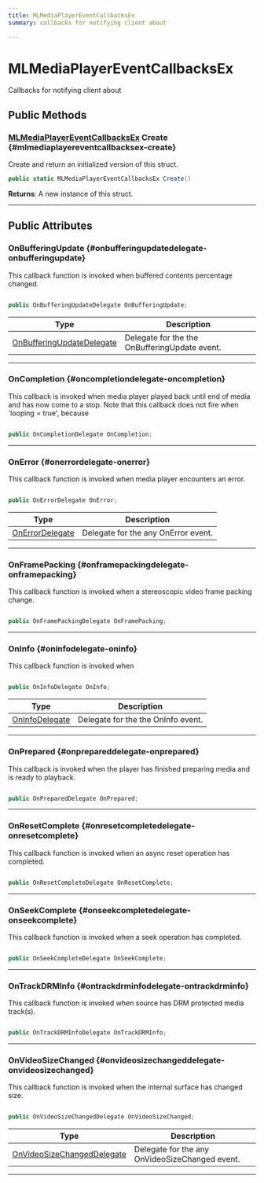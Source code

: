```yaml
---
title: MLMediaPlayerEventCallbacksEx
summary: callbacks for notifying client about 

---
```


# MLMediaPlayerEventCallbacksEx




Callbacks for notifying client about   





## Public Methods

### [MLMediaPlayerEventCallbacksEx](/versioned_docs/version-22-May-2023/unity-api/api/UnityEngine.XR.MagicLeap/MLMedia/Player/NativeBindings/UnityEngine.XR.MagicLeap.MLMedia.Player.NativeBindings.MLMediaPlayerEventCallbacksEx.md) Create {#mlmediaplayereventcallbacksex-create}

Create and return an initialized version of this struct. 

```csharp
public static MLMediaPlayerEventCallbacksEx Create()
```






**Returns**: A new instance of this struct.



-----------

## Public Attributes

### OnBufferingUpdate {#onbufferingupdatedelegate-onbufferingupdate}

This callback function is invoked when buffered contents percentage changed. 

```csharp

public OnBufferingUpdateDelegate OnBufferingUpdate;

```

| Type | Description  | 
|--|--|
| [OnBufferingUpdateDelegate](/versioned_docs/version-22-May-2023/unity-api/api/UnityEngine.XR.MagicLeap/MLMedia/Player/UnityEngine.XR.MagicLeap.MLMedia.Player.md#delegate-void-onbufferingupdatedelegate) | Delegate for the the OnBufferingUpdate event.  |





-----------

### OnCompletion {#oncompletiondelegate-oncompletion}

This callback is invoked when media player played back until end of media and has now come to a stop. Note that this callback does not fire when 'looping = true', because 

```csharp

public OnCompletionDelegate OnCompletion;

```






-----------

### OnError {#onerrordelegate-onerror}

This callback function is invoked when media player encounters an error. 

```csharp

public OnErrorDelegate OnError;

```

| Type | Description  | 
|--|--|
| [OnErrorDelegate](/versioned_docs/version-22-May-2023/unity-api/api/UnityEngine.XR.MagicLeap/MLMedia/Player/UnityEngine.XR.MagicLeap.MLMedia.Player.md#delegate-void-onerrordelegate) | Delegate for the any OnError event.  |





-----------

### OnFramePacking {#onframepackingdelegate-onframepacking}

This callback function is invoked when a stereoscopic video frame packing change. 

```csharp

public OnFramePackingDelegate OnFramePacking;

```






-----------

### OnInfo {#oninfodelegate-oninfo}

This callback function is invoked when 

```csharp

public OnInfoDelegate OnInfo;

```

| Type | Description  | 
|--|--|
| [OnInfoDelegate](/versioned_docs/version-22-May-2023/unity-api/api/UnityEngine.XR.MagicLeap/MLMedia/Player/UnityEngine.XR.MagicLeap.MLMedia.Player.md#delegate-void-oninfodelegate) | Delegate for the the OnInfo event.  |





-----------

### OnPrepared {#onprepareddelegate-onprepared}

This callback is invoked when the player has finished preparing media and is ready to playback. 

```csharp

public OnPreparedDelegate OnPrepared;

```






-----------

### OnResetComplete {#onresetcompletedelegate-onresetcomplete}

This callback function is invoked when an async reset operation has completed. 

```csharp

public OnResetCompleteDelegate OnResetComplete;

```






-----------

### OnSeekComplete {#onseekcompletedelegate-onseekcomplete}

This callback function is invoked when a seek operation has completed. 

```csharp

public OnSeekCompleteDelegate OnSeekComplete;

```






-----------

### OnTrackDRMInfo {#ontrackdrminfodelegate-ontrackdrminfo}

This callback function is invoked when source has DRM protected media track(s). 

```csharp

public OnTrackDRMInfoDelegate OnTrackDRMInfo;

```






-----------

### OnVideoSizeChanged {#onvideosizechangeddelegate-onvideosizechanged}

This callback function is invoked when the internal surface has changed size. 

```csharp

public OnVideoSizeChangedDelegate OnVideoSizeChanged;

```

| Type | Description  | 
|--|--|
| [OnVideoSizeChangedDelegate](/versioned_docs/version-22-May-2023/unity-api/api/UnityEngine.XR.MagicLeap/MLMedia/Player/UnityEngine.XR.MagicLeap.MLMedia.Player.md#delegate-void-onvideosizechangeddelegate) | Delegate for the any OnVideoSizeChanged event.  |





-----------


